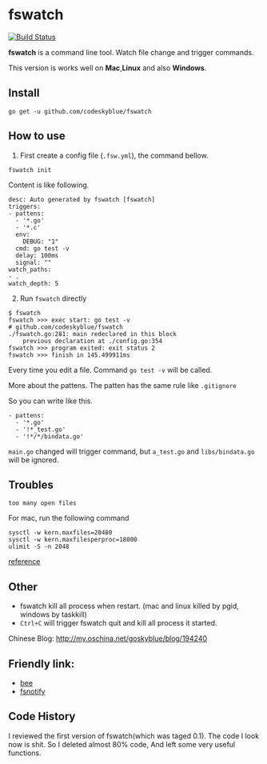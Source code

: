 # fswatch
[![Build Status](https://travis-ci.org/codeskyblue/fswatch.svg?branch=master)](https://travis-ci.org/codeskyblue/fswatch)

**fswatch** is a command line tool. Watch file change and trigger commands.

This version is works well on **Mac**,**Linux** and also **Windows**.

## Install

	go get -u github.com/codeskyblue/fswatch

## How to use

1. First create a config file (`.fsw.yml`), the command bellow.

```
fswatch init
```

Content is like following.

```
desc: Auto generated by fswatch [fswatch]
triggers:
- pattens:
  - '*.go'
  - '*.c'
  env:
    DEBUG: "1"
  cmd: go test -v
  delay: 100ms
  signal: ""
watch_paths:
- .
watch_depth: 5
```

2. Run `fswatch` directly

```
$ fswatch
fswatch >>> exec start: go test -v
# github.com/codeskyblue/fswatch
./fswatch.go:281: main redeclared in this block
	previous declaration at ./config.go:354
fswatch >>> program exited: exit status 2
fswatch >>> finish in 145.499911ms
```

Every time you edit a file. Command `go test -v` will be called.

More about the pattens. The patten has the same rule like `.gitignore`

So you can write like this.

```
- pattens:
  - '*.go'
  - '!*_test.go'
  - '!*/*/bindata.go'
```

`main.go` changed will trigger command, but `a_test.go` and `libs/bindata.go` will be ignored.

## Troubles
`too many open files`

For mac, run the following command

    sysctl -w kern.maxfiles=20480
    sysctl -w kern.maxfilesperproc=18000
    ulimit -S -n 2048

[reference](http://superuser.com/questions/433746/is-there-a-fix-for-the-too-many-open-files-in-system-error-on-os-x-10-7-1)

## Other
* fswatch kill all process when restart. (mac and linux killed by pgid, windows by taskkill)
* `Ctrl+C` will trigger fswatch quit and kill all process it started.


Chinese Blog: <http://my.oschina.net/goskyblue/blog/194240>

## Friendly link: 
* [bee](https://github.com/astaxie/bee)
* [fsnotify](https://github.com/howeyc/fsnotify)

## Code History
I reviewed the first version of fswatch(which was taged 0.1). The code I look now is shit. So I deleted almost 80% code, And left some very useful functions.

